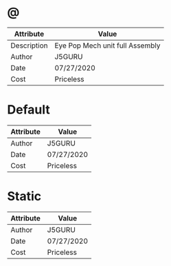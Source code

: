 # @
| Attribute | Value |
| ---  | ---     |
| Description | Eye Pop Mech unit full Assembly |
| Author | J5GURU |
| Date | 07/27/2020 |
| Cost | Priceless |
# Default
| Attribute | Value |
| ---  | ---     |
| Author | J5GURU |
| Date | 07/27/2020 |
| Cost | Priceless |
# Static
| Attribute | Value |
| ---  | ---     |
| Author | J5GURU |
| Date | 07/27/2020 |
| Cost | Priceless |
